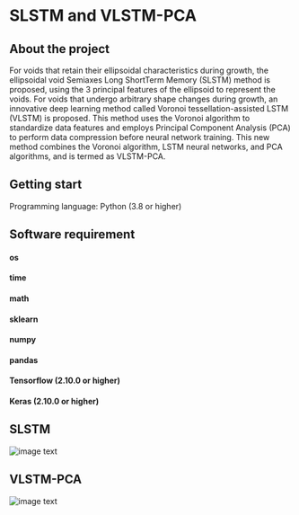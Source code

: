 # SLSTM and VLSTM-PCA
## About the project
For voids that retain their ellipsoidal characteristics during growth, the ellipsoidal void Semiaxes Long ShortTerm Memory (SLSTM) method is proposed, using the 3 principal features of the ellipsoid to represent the voids. For voids that undergo arbitrary shape changes during growth, an innovative deep learning method called Voronoi tessellation-assisted LSTM (VLSTM) is proposed. This method uses the Voronoi algorithm to standardize data features and employs Principal Component Analysis (PCA) to perform data compression before neural network training. This new method combines the Voronoi algorithm, LSTM neural networks, and PCA algorithms, and is termed as VLSTM-PCA.
## Getting start
Programming language: Python (3.8 or higher)
## Software requirement
#### os
#### time
#### math
#### sklearn
#### numpy
#### pandas
#### Tensorflow (2.10.0 or higher)
#### Keras (2.10.0 or higher)
## SLSTM
![image text](https://github.com/yoyoyoOOO/SLSTM-and-VLSTM-PCA/blob/main/VLSTM-PCA%26SLSTM/Picture/SLSTM.png)

## VLSTM-PCA
![image text](https://github.com/yoyoyoOOO/SLSTM-and-VLSTM-PCA/blob/main/VLSTM-PCA%26SLSTM/Picture/VLSTM-PCA.png)
